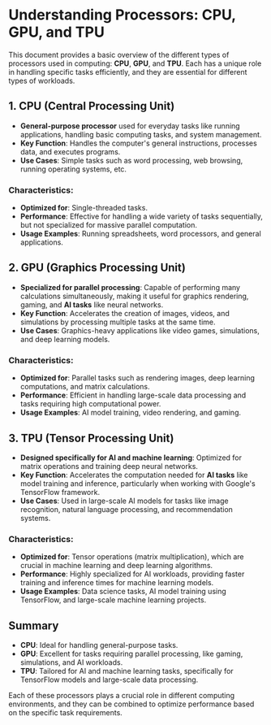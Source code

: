 # Understanding Processors: CPU, GPU, and TPU

This document provides a basic overview of the different types of processors used in computing: **CPU**, **GPU**, and **TPU**. Each has a unique role in handling specific tasks efficiently, and they are essential for different types of workloads.

## 1. CPU (Central Processing Unit)

- **General-purpose processor** used for everyday tasks like running applications, handling basic computing tasks, and system management.
- **Key Function**: Handles the computer's general instructions, processes data, and executes programs.
- **Use Cases**: Simple tasks such as word processing, web browsing, running operating systems, etc.

### Characteristics:
- **Optimized for**: Single-threaded tasks.
- **Performance**: Effective for handling a wide variety of tasks sequentially, but not specialized for massive parallel computation.
- **Usage Examples**: Running spreadsheets, word processors, and general applications.

## 2. GPU (Graphics Processing Unit)

- **Specialized for parallel processing**: Capable of performing many calculations simultaneously, making it useful for graphics rendering, gaming, and **AI tasks** like neural networks.
- **Key Function**: Accelerates the creation of images, videos, and simulations by processing multiple tasks at the same time.
- **Use Cases**: Graphics-heavy applications like video games, simulations, and deep learning models.

### Characteristics:
- **Optimized for**: Parallel tasks such as rendering images, deep learning computations, and matrix calculations.
- **Performance**: Efficient in handling large-scale data processing and tasks requiring high computational power.
- **Usage Examples**: AI model training, video rendering, and gaming.

## 3. TPU (Tensor Processing Unit)

- **Designed specifically for AI and machine learning**: Optimized for matrix operations and training deep neural networks.
- **Key Function**: Accelerates the computation needed for **AI tasks** like model training and inference, particularly when working with Google's TensorFlow framework.
- **Use Cases**: Used in large-scale AI models for tasks like image recognition, natural language processing, and recommendation systems.

### Characteristics:
- **Optimized for**: Tensor operations (matrix multiplication), which are crucial in machine learning and deep learning algorithms.
- **Performance**: Highly specialized for AI workloads, providing faster training and inference times for machine learning models.
- **Usage Examples**: Data science tasks, AI model training using TensorFlow, and large-scale machine learning projects.

## Summary

- **CPU**: Ideal for handling general-purpose tasks.
- **GPU**: Excellent for tasks requiring parallel processing, like gaming, simulations, and AI workloads.
- **TPU**: Tailored for AI and machine learning tasks, specifically for TensorFlow models and large-scale data processing.

Each of these processors plays a crucial role in different computing environments, and they can be combined to optimize performance based on the specific task requirements.
